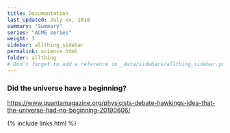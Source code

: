 ```yaml
---
title: Documentation 
last_updated: July xx, 2018
summary: "Summary"
series: "ACME series"
weight: 3
sidebar: allthing_sidebar
permalink: science.html
folder: allthing
# Don't forget to add a reference in _data/sidebars/allthing_sidebar.yml and/or _data/topnav.yml 
---
```


### Did the universe have a beginning?
https://www.quantamagazine.org/physicists-debate-hawkings-idea-that-the-universe-had-no-beginning-20190606/


{% include links.html %}
